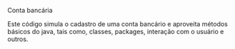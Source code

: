 Conta bancária

Este código simula o cadastro de uma conta bancário e aproveita métodos básicos do java, tais como, classes, packages, interação com o usuário e outros.
